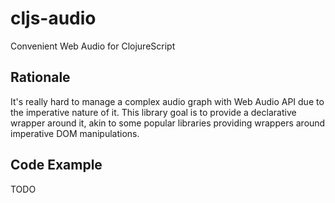 # cljs-audio
Convenient Web Audio for ClojureScript 
## Rationale
It's really hard to manage a complex audio graph with Web Audio API due to the imperative nature of it.
This library goal is to provide a declarative wrapper around it, akin to some popular libraries providing wrappers around imperative DOM manipulations.

## Code Example
TODO
